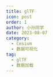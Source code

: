 ```yaml
---
title: glTF
icon: post
order: 1
author: 小孙同学
date: 2023-08-07
category:
  - Cesium
  - 数据可视化
tag:
  - glTF
  - 数据加载
---
```

